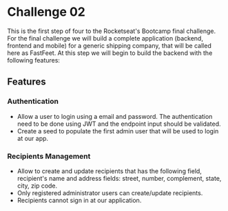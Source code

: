 # Challenge 02

This is the first step of four to the Rocketseat's Bootcamp final challenge. For the final challenge we will build a complete application (backend, frontend and mobile) for a generic shipping company, that will be called here as FastFeet.
At this step we will begin to build the backend with the following features:

## Features

### Authentication

- Allow a user to login using a email and password. The authentication need to be done using JWT and the endpoint input should be validated.
- Create a seed to populate the first admin user that will be used to login at our app.

### Recipients Management

- Allow to create and update recipients that has the following field, recipient's name and address fields: street, number, complement, state, city, zip code.
- Only registered administrator users can create/update recipients.
- Recipients cannot sign in at our application.
